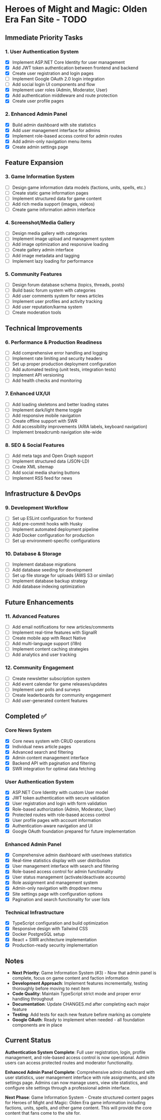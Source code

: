 # Heroes of Might and Magic: Olden Era Fan Site - TODO

## Immediate Priority Tasks

### 1. User Authentication System
- [x] Implement ASP.NET Core Identity for user management
- [x] Add JWT token authentication between frontend and backend
- [x] Create user registration and login pages
- [ ] Implement Google OAuth 2.0 login integration
- [ ] Add social login UI components and flow
- [x] Implement user roles (Admin, Moderator, User)
- [x] Add authentication middleware and route protection
- [x] Create user profile pages

### 2. Enhanced Admin Panel
- [x] Build admin dashboard with site statistics
- [x] Add user management interface for admins
- [x] Implement role-based access control for admin routes
- [x] Add admin-only navigation menu items
- [x] Create admin settings page

## Feature Expansion

### 3. Game Information System
- [ ] Design game information data models (factions, units, spells, etc.)
- [ ] Create static game information pages
- [ ] Implement structured data for game content
- [ ] Add rich media support (images, videos)
- [ ] Create game information admin interface

### 4. Screenshot/Media Gallery
- [ ] Design media gallery with categories
- [ ] Implement image upload and management system
- [ ] Add image optimization and responsive loading
- [ ] Create gallery admin interface
- [ ] Add image metadata and tagging
- [ ] Implement lazy loading for performance

### 5. Community Features
- [ ] Design forum database schema (topics, threads, posts)
- [ ] Build basic forum system with categories
- [ ] Add user comments system for news articles
- [ ] Implement user profiles and activity tracking
- [ ] Add user reputation/karma system
- [ ] Create moderation tools

## Technical Improvements

### 6. Performance & Production Readiness
- [ ] Add comprehensive error handling and logging
- [ ] Implement rate limiting and security headers
- [ ] Set up proper production deployment configuration
- [ ] Add automated testing (unit tests, integration tests)
- [ ] Implement API versioning
- [ ] Add health checks and monitoring

### 7. Enhanced UX/UI
- [ ] Add loading skeletons and better loading states
- [ ] Implement dark/light theme toggle
- [ ] Add responsive mobile navigation
- [ ] Create offline support with SWR
- [ ] Add accessibility improvements (ARIA labels, keyboard navigation)
- [ ] Implement breadcrumb navigation site-wide

### 8. SEO & Social Features
- [ ] Add meta tags and Open Graph support
- [ ] Implement structured data (JSON-LD)
- [ ] Create XML sitemap
- [ ] Add social media sharing buttons
- [ ] Implement RSS feed for news

## Infrastructure & DevOps

### 9. Development Workflow
- [ ] Set up ESLint configuration for frontend
- [ ] Add pre-commit hooks with Husky
- [ ] Implement automated deployment pipeline
- [ ] Add Docker configuration for production
- [ ] Set up environment-specific configurations

### 10. Database & Storage
- [ ] Implement database migrations
- [ ] Add database seeding for development
- [ ] Set up file storage for uploads (AWS S3 or similar)
- [ ] Implement database backup strategy
- [ ] Add database indexing optimization

## Future Enhancements

### 11. Advanced Features
- [ ] Add email notifications for new articles/comments
- [ ] Implement real-time features with SignalR
- [ ] Create mobile app with React Native
- [ ] Add multi-language support (i18n)
- [ ] Implement content caching strategies
- [ ] Add analytics and user tracking

### 12. Community Engagement
- [ ] Create newsletter subscription system
- [ ] Add event calendar for game releases/updates
- [ ] Implement user polls and surveys
- [ ] Create leaderboards for community engagement
- [ ] Add user-generated content features

## Completed ✅

### Core News System
- [x] Core news system with CRUD operations
- [x] Individual news article pages
- [x] Advanced search and filtering
- [x] Admin content management interface
- [x] Backend API with pagination and filtering
- [x] SWR integration for optimal data fetching

### User Authentication System
- [x] ASP.NET Core Identity with custom User model
- [x] JWT token authentication with secure validation
- [x] User registration and login with form validation
- [x] Role-based authorization (Admin, Moderator, User)
- [x] Protected routes with role-based access control
- [x] User profile pages with account information
- [x] Authentication-aware navigation and UI
- [x] Google OAuth foundation prepared for future implementation

### Enhanced Admin Panel
- [x] Comprehensive admin dashboard with user/news statistics
- [x] Real-time statistics display with user distribution
- [x] User management interface with search and filtering
- [x] Role-based access control for admin functionality
- [x] User status management (activate/deactivate accounts)
- [x] Role assignment and management system
- [x] Admin-only navigation with dropdown menu
- [x] Site settings page with configuration options
- [x] Pagination and search functionality for user lists

### Technical Infrastructure
- [x] TypeScript configuration and build optimization
- [x] Responsive design with Tailwind CSS
- [x] Docker PostgreSQL setup
- [x] React + SWR architecture implementation
- [x] Production-ready security implementation

## Notes

- **Next Priority**: Game Information System (#3) - Now that admin panel is complete, focus on game content and faction information
- **Development Approach**: Implement features incrementally, testing thoroughly before moving to next item
- **Code Quality**: Maintain TypeScript strict mode and proper error handling throughout
- **Documentation**: Update CHANGES.md after completing each major feature
- **Testing**: Add tests for each new feature before marking as complete
- **Google OAuth**: Ready to implement when needed - all foundation components are in place

## Current Status

**Authentication System Complete**: Full user registration, login, profile management, and role-based access control is now operational. Admin users can access protected routes and moderator functionality.

**Enhanced Admin Panel Complete**: Comprehensive admin dashboard with user statistics, user management interface with role assignments, and site settings page. Admins can now manage users, view site statistics, and configure site settings through a professional admin interface.

**Next Phase**: Game Information System - Create structured content pages for Heroes of Might and Magic: Olden Era game information including factions, units, spells, and other game content. This will provide the core content that fans come to the site for.
